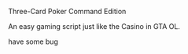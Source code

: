 Three-Card Poker Command Edition

An easy gaming script just like the Casino in GTA OL.

have some bug
